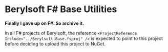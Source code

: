 # Berylsoft F# Base Utilities

**Finally I gave up on F#. So archive it.**

In all F# projects of Berylsoft, the reference `<ProjectReference Include="../Berylsoft.Base.fsproj" />` is expected to point to this project before deciding to upload this project to NuGet.